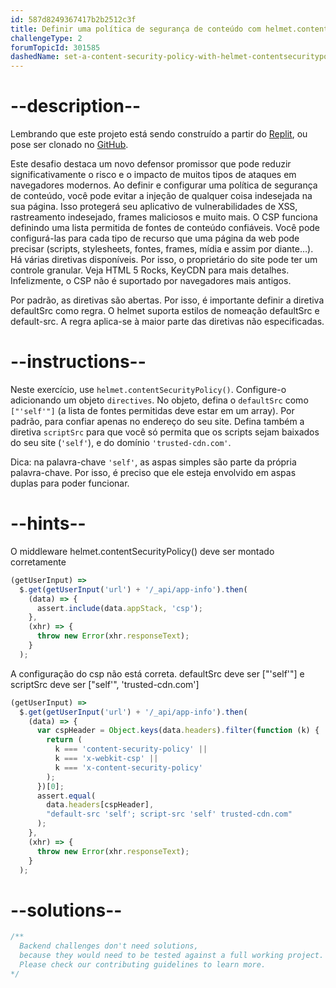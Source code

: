```yaml
---
id: 587d8249367417b2b2512c3f
title: Definir uma política de segurança de conteúdo com helmet.contentSecurityPolicy()
challengeType: 2
forumTopicId: 301585
dashedName: set-a-content-security-policy-with-helmet-contentsecuritypolicy
---
```


# --description--

Lembrando que este projeto está sendo construído a partir do [Replit](https://replit.com/github/freeCodeCamp/boilerplate-infosec), ou pose ser clonado no [GitHub](https://github.com/freeCodeCamp/boilerplate-infosec/).

Este desafio destaca um novo defensor promissor que pode reduzir significativamente o risco e o impacto de muitos tipos de ataques em navegadores modernos. Ao definir e configurar uma política de segurança de conteúdo, você pode evitar a injeção de qualquer coisa indesejada na sua página. Isso protegerá seu aplicativo de vulnerabilidades de XSS, rastreamento indesejado, frames maliciosos e muito mais. O CSP funciona definindo uma lista permitida de fontes de conteúdo confiáveis. Você pode configurá-las para cada tipo de recurso que uma página da web pode precisar (scripts, stylesheets, fontes, frames, mídia e assim por diante…). Há várias diretivas disponíveis. Por isso, o proprietário do site pode ter um controle granular. Veja HTML 5 Rocks, KeyCDN para mais detalhes. Infelizmente, o CSP não é suportado por navegadores mais antigos.

Por padrão, as diretivas são abertas. Por isso, é importante definir a diretiva defaultSrc como regra. O helmet suporta estilos de nomeação defaultSrc e default-src. A regra aplica-se à maior parte das diretivas não especificadas.

# --instructions--

Neste exercício, use `helmet.contentSecurityPolicy()`. Configure-o adicionando um objeto `directives`. No objeto, defina o `defaultSrc` como `["'self'"]` (a lista de fontes permitidas deve estar em um array). Por padrão, para confiar apenas no endereço do seu site. Defina também a diretiva `scriptSrc` para que você só permita que os scripts sejam baixados do seu site (`'self'`), e do domínio `'trusted-cdn.com'`.

Dica: na palavra-chave `'self'`, as aspas simples são parte da própria palavra-chave. Por isso, é preciso que ele esteja envolvido em aspas duplas para poder funcionar.

# --hints--

O middleware helmet.contentSecurityPolicy() deve ser montado corretamente

```js
(getUserInput) =>
  $.get(getUserInput('url') + '/_api/app-info').then(
    (data) => {
      assert.include(data.appStack, 'csp');
    },
    (xhr) => {
      throw new Error(xhr.responseText);
    }
  );
```

A configuração do csp não está correta. defaultSrc deve ser ["'self'"] e scriptSrc deve ser ["self'", 'trusted-cdn.com']

```js
(getUserInput) =>
  $.get(getUserInput('url') + '/_api/app-info').then(
    (data) => {
      var cspHeader = Object.keys(data.headers).filter(function (k) {
        return (
          k === 'content-security-policy' ||
          k === 'x-webkit-csp' ||
          k === 'x-content-security-policy'
        );
      })[0];
      assert.equal(
        data.headers[cspHeader],
        "default-src 'self'; script-src 'self' trusted-cdn.com"
      );
    },
    (xhr) => {
      throw new Error(xhr.responseText);
    }
  );
```

# --solutions--

```js
/**
  Backend challenges don't need solutions,
  because they would need to be tested against a full working project.
  Please check our contributing guidelines to learn more.
*/
```
